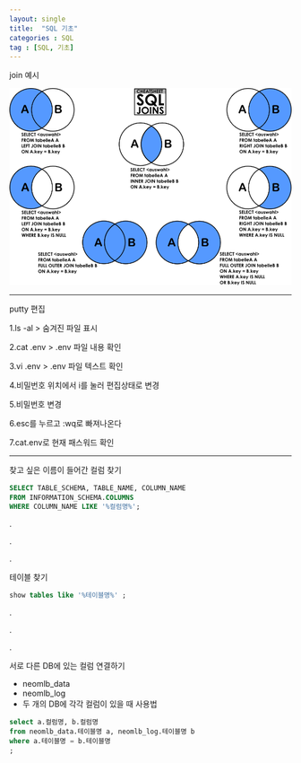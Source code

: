 ```yaml
---
layout: single
title:  "SQL 기초"
categories : SQL
tag : [SQL, 기초]
---
```






join 예시

<img src="../img/2021-12-05-SQL 기초/1861.png" alt="1861" style="zoom: 67%;" />



---





putty 편집

1.ls -al > 숨겨진 파일 표시

2.cat .env > .env 파일 내용 확인

3.vi .env > .env 파일 텍스트 확인

4.비밀번호 위치에서 i를 눌러 편집상태로 변경

5.비밀번호 변경

6.esc를 누르고 :wq로 빠져나온다

7.cat.env로 현재 패스워드 확인



---



찾고 싶은 이름이 들어간 컬럼 찾기

```sql
SELECT TABLE_SCHEMA, TABLE_NAME, COLUMN_NAME
FROM INFORMATION_SCHEMA.COLUMNS
WHERE COLUMN_NAME LIKE '%컬럼명%';
```

.

.

.

테이블 찾기

```sql
show tables like '%테이블명%' ;
```

.

.

.

서로 다른 DB에 있는 컬럼 연결하기

- neomlb_data
- neomlb_log
- 두 개의 DB에 각각 컬럼이 있을 때 사용법

```sql
select a.컬럼명, b.컬럼명
from neomlb_data.테이블명 a, neomlb_log.테이블명 b
where a.테이블명 = b.테이블명
; 
```







